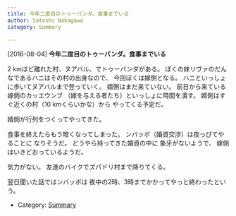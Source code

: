 ```yaml
---
title: 今年二度目のトゥーバンダ。食事までいる
author: Satoshi Nakagawa
category: Summary

---
```


[2016-08-04] **今年二度目のトゥーバンダ。食事までいる** 

 2 kmほど離れた村、ヌアバル、でトゥーバンダがある。
ぼくの妹リヴァのだんなであるハニはその村の出身なので、
今回ぼくは嫁側となる。
ハニといっしょに歩いてヌアバルまで登っていく。
婿側はまだ来ていない。
前日から来ている嫁側のカッエウンブ
（嫁を与える者たち）といっしょに時間を潰す。
婿側はすぐ近くの村（10 kmくらいかな）から
やってくる予定だ。

 婿側が行列をつくってやってきた。

<!--more-->

 食事を終えたらもう暗くなってしまった。
ンバッボ（婚資交渉）は夜っぴてやることに
なりそうだ。
どうやら持ってきた婚資の中に
象牙がないようで、
嫁側はいきどおっているようだ。

 気力がない。
友達のバイクでズパドリ村まで降りてくる。

 翌日聞いた話ではンバッボは
夜中の2時、3時までかかってやっと終わったという。

- Category: [Summary](https://merapano.github.io/categories.html#Summary)

